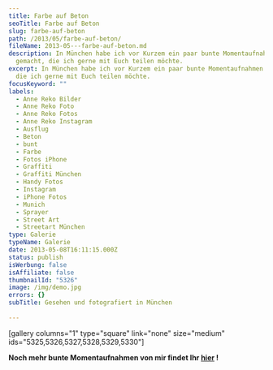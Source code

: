 ```yaml
---
title: Farbe auf Beton
seoTitle: Farbe auf Beton
slug: farbe-auf-beton
path: /2013/05/farbe-auf-beton/
fileName: 2013-05---farbe-auf-beton.md
description: In München habe ich vor Kurzem ein paar bunte Momentaufnahmen
  gemacht, die ich gerne mit Euch teilen möchte.
excerpt: In München habe ich vor Kurzem ein paar bunte Momentaufnahmen gemacht,
  die ich gerne mit Euch teilen möchte.
focusKeyword: ""
labels:
  - Anne Reko Bilder
  - Anne Reko Foto
  - Anne Reko Fotos
  - Anne Reko Instagram
  - Ausflug
  - Beton
  - bunt
  - Farbe
  - Fotos iPhone
  - Graffiti
  - Graffiti München
  - Handy Fotos
  - Instagram
  - iPhone Fotos
  - Munich
  - Sprayer
  - Street Art
  - Streetart München
type: Galerie
typeName: Galerie
date: 2013-05-08T16:11:15.000Z
status: publish
isWerbung: false
isAffiliate: false
thumbnailId: "5326"
image: /img/demo.jpg
errors: {}
subTitle: Gesehen und fotografiert in München
  
---
```


[gallery columns="1" type="square" link="none" size="medium"
ids="5325,5326,5327,5328,5329,5330"]

**Noch mehr bunte Momentaufnahmen von mir findet Ihr
[hier](http://instagram.com/anne_reko/) !**

  